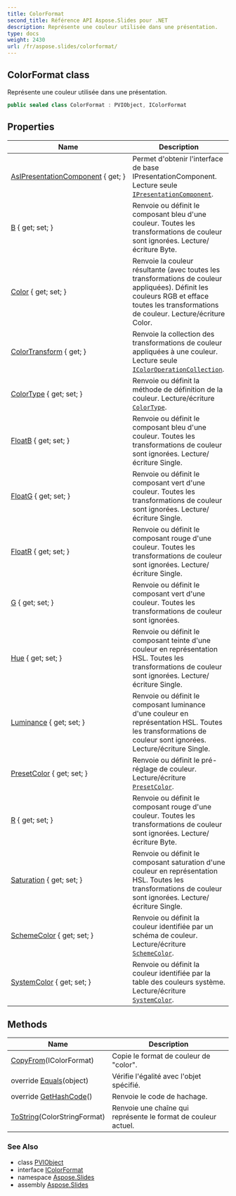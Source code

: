 ```yaml
---
title: ColorFormat
second_title: Référence API Aspose.Slides pour .NET
description: Représente une couleur utilisée dans une présentation.
type: docs
weight: 2430
url: /fr/aspose.slides/colorformat/
---
```


## ColorFormat class

Représente une couleur utilisée dans une présentation.

```csharp
public sealed class ColorFormat : PVIObject, IColorFormat
```

## Properties

| Name | Description |
| --- | --- |
| [AsIPresentationComponent](../../aspose.slides/pviobject/asipresentationcomponent) { get; } | Permet d'obtenir l'interface de base IPresentationComponent. Lecture seule [`IPresentationComponent`](../ipresentationcomponent). |
| [B](../../aspose.slides/colorformat/b) { get; set; } | Renvoie ou définit le composant bleu d'une couleur. Toutes les transformations de couleur sont ignorées. Lecture/écriture Byte. |
| [Color](../../aspose.slides/colorformat/color) { get; set; } | Renvoie la couleur résultante (avec toutes les transformations de couleur appliquées). Définit les couleurs RGB et efface toutes les transformations de couleur. Lecture/écriture Color. |
| [ColorTransform](../../aspose.slides/colorformat/colortransform) { get; } | Renvoie la collection des transformations de couleur appliquées à une couleur. Lecture seule [`IColorOperationCollection`](../icoloroperationcollection). |
| [ColorType](../../aspose.slides/colorformat/colortype) { get; set; } | Renvoie ou définit la méthode de définition de la couleur. Lecture/écriture [`ColorType`](../colortype). |
| [FloatB](../../aspose.slides/colorformat/floatb) { get; set; } | Renvoie ou définit le composant bleu d'une couleur. Toutes les transformations de couleur sont ignorées. Lecture/écriture Single. |
| [FloatG](../../aspose.slides/colorformat/floatg) { get; set; } | Renvoie ou définit le composant vert d'une couleur. Toutes les transformations de couleur sont ignorées. Lecture/écriture Single. |
| [FloatR](../../aspose.slides/colorformat/floatr) { get; set; } | Renvoie ou définit le composant rouge d'une couleur. Toutes les transformations de couleur sont ignorées. Lecture/écriture Single. |
| [G](../../aspose.slides/colorformat/g) { get; set; } | Renvoie ou définit le composant vert d'une couleur. Toutes les transformations de couleur sont ignorées. |
| [Hue](../../aspose.slides/colorformat/hue) { get; set; } | Renvoie ou définit le composant teinte d'une couleur en représentation HSL. Toutes les transformations de couleur sont ignorées. Lecture/écriture Single. |
| [Luminance](../../aspose.slides/colorformat/luminance) { get; set; } | Renvoie ou définit le composant luminance d'une couleur en représentation HSL. Toutes les transformations de couleur sont ignorées. Lecture/écriture Single. |
| [PresetColor](../../aspose.slides/colorformat/presetcolor) { get; set; } | Renvoie ou définit le pré-réglage de couleur. Lecture/écriture [`PresetColor`](../presetcolor). |
| [R](../../aspose.slides/colorformat/r) { get; set; } | Renvoie ou définit le composant rouge d'une couleur. Toutes les transformations de couleur sont ignorées. Lecture/écriture Byte. |
| [Saturation](../../aspose.slides/colorformat/saturation) { get; set; } | Renvoie ou définit le composant saturation d'une couleur en représentation HSL. Toutes les transformations de couleur sont ignorées. Lecture/écriture Single. |
| [SchemeColor](../../aspose.slides/colorformat/schemecolor) { get; set; } | Renvoie ou définit la couleur identifiée par un schéma de couleur. Lecture/écriture [`SchemeColor`](../schemecolor). |
| [SystemColor](../../aspose.slides/colorformat/systemcolor) { get; set; } | Renvoie ou définit la couleur identifiée par la table des couleurs système. Lecture/écriture [`SystemColor`](../systemcolor). |

## Methods

| Name | Description |
| --- | --- |
| [CopyFrom](../../aspose.slides/colorformat/copyfrom)(IColorFormat) | Copie le format de couleur de "color". |
| override [Equals](../../aspose.slides/colorformat/equals)(object) | Vérifie l'égalité avec l'objet spécifié. |
| override [GetHashCode](../../aspose.slides/colorformat/gethashcode)() | Renvoie le code de hachage. |
| [ToString](../../aspose.slides/colorformat/tostring#tostring_1)(ColorStringFormat) | Renvoie une chaîne qui représente le format de couleur actuel. |

### See Also

* class [PVIObject](../pviobject)
* interface [IColorFormat](../icolorformat)
* namespace [Aspose.Slides](../../aspose.slides)
* assembly [Aspose.Slides](../../)